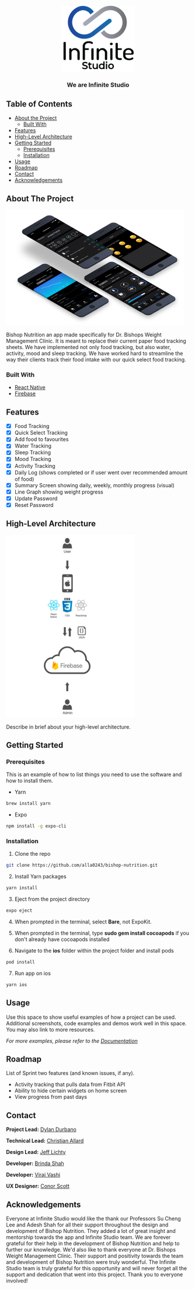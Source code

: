 <!-- Team Logo -->

<p align="center">
      <img src="Images/infinite-studios-logo.png" alt="Team logo" height="auto" width="200">
      <h3 align="center">We are Infinite Studio</h3>
</p>

<!-- TABLE OF CONTENTS -->
## Table of Contents

* [About the Project](#about-the-project)
  * [Built With](#built-with)
* [Features](#features)
* [High-Level Architecture](#high-level-architecture)
* [Getting Started](#getting-started)
  * [Prerequisites](#prerequisites)
  * [Installation](#installation)
* [Usage](#usage)
* [Roadmap](#roadmap)
* [Contact](#contact)
* [Acknowledgements](#acknowledgements)

<!-- ABOUT THE PROJECT -->
## About The Project

<img src="Images/4phones.png" alt="Team logo">

<p>
      Bishop Nutrition an app made specifically for Dr. Bishops Weight Management Clinic. It is meant to replace their current paper food tracking sheets. We have implemented not only food tracking, but also water, activity, mood and sleep tracking. We have worked hard to streamline the way their clients track their food intake with our quick select food tracking.
</p>

### Built With
* [React Native](https://reactnative.dev/)
* [Firebase](https://firebase.google.com/)

<!-- Features list -->
## Features
- [x] Food Tracking
- [x] Quick Select Tracking
- [x] Add food to favourites
- [x] Water Tracking
- [x] Sleep Tracking
- [x] Mood Tracking
- [x] Activity Tracking
- [x] Daily Log (shows completed or if user went over recommended amount of food)
- [x] Summary Screen showing daily, weekly, monthly progress (visual)
- [x] Line Graph showing weight progress
- [x] Update Password
- [x] Reset Password

<!-- High-Level Architecture -->
## High-Level Architecture

 <img src="Images/high_level_arch.png" alt="High Level Architecture" height="500" width="auto">

Describe in brief about your high-level architecture.

<!-- Getting Started -->
## Getting Started

### Prerequisites

This is an example of how to list things you need to use the software and how to install them.

* Yarn
```sh
brew install yarn
```
* Expo
```sh
npm install -g expo-cli
```

### Installation

1. Clone the repo
```sh
git clone https://github.com/alla0243/bishop-nutrition.git
```
2. Install Yarn packages
```sh
yarn install
```
3. Eject from the project directory
```sh
expo eject
```
4. When prompted in the terminal, select **Bare**, not ExpoKit.

5. When prompted in the terminal, type **sudo gem install cocoapods** if you don't already have cocoapods installed

6. Navigate to the **ios** folder within the project folder and install pods
```sh
pod install
```
7. Run app on ios
```sh
yarn ios
```

<!-- USAGE EXAMPLES -->
## Usage

Use this space to show useful examples of how a project can be used. Additional screenshots, code examples and demos work well in this space. You may also link to more resources.

_For more examples, please refer to the [Documentation](https://example.com)_

<!-- ROADMAP -->
## Roadmap

List of Sprint two features (and known issues, if any).
- Activity tracking that pulls data from Fitbit API
- Ability to hide certain widgets on home screen
- View progress from past days

<!-- Contact -->
## Contact

**Project Lead:** [Dylan Durbano](mailto:durb0004@algonquinlive.com)

**Technical Lead:** [Christian Allard](mailto:alla0243@algonquinlive.com)

**Design Lead:** [Jeff Lichty](mailto:lich0020@algonquinlive.com)

**Developer:** [Brinda Shah](mailto:shah0220@algonquinlive.com)

**Developer:** [Viraj Vashi](mailto:vash0006@algonquinlive.com)

**UX Designer:** [Conor Scott](mailto:scot0359@algonquinlive.com)

<!-- Acknowledgements -->
## Acknowledgements
Everyone at Infinite Studio would like the thank our Professors Su Cheng Lee and Adesh Shah for all their support throughout the design and development of Bishop Nutrition. They added a lot of great insight and mentorship towards the app and Infinite Studio team. We are forever grateful for their help in the development of Bishop Nutrition and help to further our knowledge. We'd also like to thank everyone at Dr. Bishops Weight Management Clinic. Their support and positivity towards the team and development of Bishop Nutrition were truly wonderful. The Infinite Studio team is truly grateful for this opportunity and will never forget all the support and dedication that went into this project. Thank you to everyone involved!
